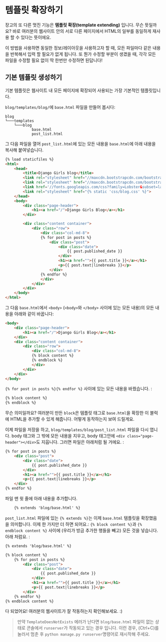 # 템플릿 확장하기

장고의 또 다른 멋진 기능은 __템플릿 확장(template extending)__ 입니다. 무슨 뜻일까요? 바로 여러분의 웹사이트 안의 서로 다른 페이지에서 HTML의 일부를 동일하게 재사용 할 수 있다는 뜻이에요.

이 방법을 사용하면 동일한 정보/레이아웃을 사용하고자 할 때, 모든 파일마다 같은 내용을 반복해서 입력 할 필요가 없게 됩니다. 또 뭔가 수정할 부분이 생겼을 때, 각각 모든 파일을 수정할 필요 없이 딱 한번만 수정하면 된답니다!

## 기본 템플릿 생성하기

기본 템플릿은 웹사이트 내 모든 페이지에 확장되어 사용되는 가장 기본적인 템플릿입니다.

`blog/templates/blog/`에 `base.html` 파일을 만들어 봅시다:

    blog
    └───templates
        └───blog
                base.html
                post_list.html


그 다음 파일을 열어 `post_list.html`에 있는 모든 내용을 `base.html`에 아래 내용을 복사해 붙여넣습니다.

```html
{% load staticfiles %}
<html>
    <head>
        <title>Django Girls blog</title>
        <link rel="stylesheet" href="//maxcdn.bootstrapcdn.com/bootstrap/3.2.0/css/bootstrap.min.css">
        <link rel="stylesheet" href="//maxcdn.bootstrapcdn.com/bootstrap/3.2.0/css/bootstrap-theme.min.css">
        <link href='//fonts.googleapis.com/css?family=Lobster&subset=latin,latin-ext' rel='stylesheet' type='text/css'>
        <link rel="stylesheet" href="{% static 'css/blog.css' %}">
    </head>
    <body>
        <div class="page-header">
            <h1><a href="/">Django Girls Blog</a></h1>
        </div>

        <div class="content container">
            <div class="row">
                <div class="col-md-8">
                {% for post in posts %}
                    <div class="post">
                        <div class="date">
                            {{ post.published_date }}
                        </div>
                        <h1><a href="">{{ post.title }}</a></h1>
                        <p>{{ post.text|linebreaks }}</p>
                    </div>
                {% endfor %}
                </div>
            </div>
        </div>
    </body>
</html>
```

그 다음 `base.html`에서 `<body>` (`<body>`와 `</body>` 사이에 있는 모든 내용)의 모든 내용을 아래와 같이 바꿉니다:

```html
<body>
    <div class="page-header">
        <h1><a href="/">Django Girls Blog</a></h1>
    </div>
    <div class="content container">
        <div class="row">
            <div class="col-md-8">
            {% block content %}
            {% endblock %}
            </div>
        </div>
    </div>
</body>
```

`{% for post in posts %}{% endfor %}` 사이에 있는 모든 내용을 바꿨습니다. :

```html
{% block content %}
{% endblock %}
```

무슨 의미일까요? 여러분이 만든 `block`은 템플릿 태그로 `base.html`을 확장한 이 블럭에 HTML을 추가할 수 있게 해줍니다. 어떻게 동작하는지 보여 드릴게요.

이제 파일을 저장을 하고, `blog/templates/blog/post_list.html` 파일을 다시 엽니다. body 태그와 그 밖에 모든 내용을 지우고, body 태그안에 `<div class="page-header"></div>`도 지웁니다. 그러면 파일은 아래처럼 될 거에요. :

```html
{% for post in posts %}
    <div class="post">
        <div class="date">
            {{ post.published_date }}
        </div>
        <h1><a href="">{{ post.title }}</a></h1>
        <p>{{ post.text|linebreaks }}</p>
    </div>
{% endfor %}
```

파일 맨 윗 줄에 아래 내용을 추가합니다.

```html
    {% extends 'blog/base.html' %}
```

`post_list.html` 파일에 있는 `{% extends %}`는 이제 `base.html` 템플릿을 확장했음을 의미합니다. 이제 한 가지만 더 하면 되어요.: `{% block content %}`과 `{% endblock content %}` 사이에 (우리가 방금 추가한 행들을 빼고) 모든 것을 넣습니다. 아래 처럼요. :

```html
{% extends 'blog/base.html' %}

{% block content %}
    {% for post in posts %}
        <div class="post">
            <div class="date">
                {{ post.published_date }}
            </div>
            <h1><a href="">{{ post.title }}</a></h1>
            <p>{{ post.text|linebreaks }}</p>
        </div>
    {% endfor %}
{% endblock content %}
```

다 되었어요! 여러분의 웹사이트가 잘 작동하는지 확인해보세요. :)

> 만약 `TemplateDoesNotExists` 에러가 난다면 `blog/base.html` 파일이 없는 상태로 콘솔에서 `runserver`가 작동되고 있는 경우 입니다. 이런 경우, (Ctrl+C)를 눌러서 멈춘 후 `python manage.py runserver`명령어로 재시작해 주세요.
